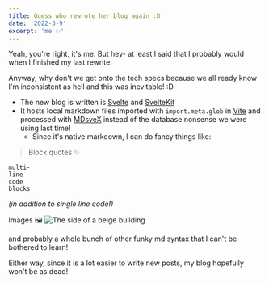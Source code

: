 ```yaml
---
title: Guess who rewrote her blog again :D
date: '2022-3-9'
excerpt: 'me ✨'
---
```


Yeah, you're right, it's me. But hey- at least I said that I probably would when I finished my last rewrite.

Anyway, why don't we get onto the tech specs because we all ready know I'm inconsistent as hell and this was inevitable! :D

- The new blog is written is [Svelte](https://svelte.dev) and [SvelteKit](https://kit.svelte.dev)
- It hosts local markdown files imported with `import.meta.glob` in [Vite](https://vitejs.dev/) and processed with [MDsveX](https://mdsvex.com/) instead of the database nonsense we were using last time!
  - Since it's native markdown, I can do fancy things like:

> Block quotes ✨

```
multi-
line
code
blocks
```

*(in addition to single line code!)*

Images 🖼️
![The side of a beige building](https://kayt.dev/static/thanks-unsplash.jpg)

and probably a whole bunch of other funky md syntax that I can't be bothered to learn!

Either way,  since it is a lot easier to write new posts, my blog hopefully won't be as dead!